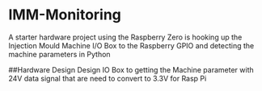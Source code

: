 # IMM-Monitoring
A starter hardware project using the Raspberry Zero is hooking up the Injection Mould Machine I/O Box to the Raspberry GPIO and detecting the machine parameters in Python

##Hardware Design
Design IO Box to getting the Machine parameter with 24V data signal that are need to convert to 3.3V for Rasp Pi
